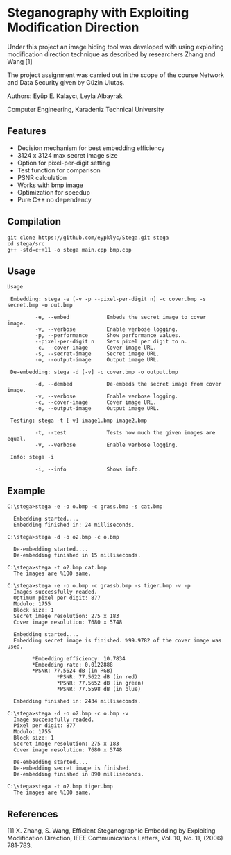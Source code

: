 # Steganography with Exploiting Modification Direction 

Under this project an image hiding tool was developed with using exploiting modification direction technique as described by researchers Zhang and Wang [1]

The project assignment was carried out in the scope of the course Network and Data Security given by Güzin Ulutaş.

Authors: Eyüp E. Kalaycı, Leyla Albayrak

Computer Engineering, Karadeniz Technical University

## Features

* Decision mechanism for best embedding efficiency
* 3124 x 3124 max secret image size
* Option for pixel-per-digit setting
* Test function for comparison
* PSNR calculation
* Works with bmp image
* Optimization for speedup
* Pure C++ no dependency


## Compilation
```
git clone https://github.com/eypklyc/Stega.git stega
cd stega/src
g++ -std=c++11 -o stega main.cpp bmp.cpp
```

## Usage
```
Usage

 Embedding: stega -e [-v -p --pixel-per-digit n] -c cover.bmp -s secret.bmp -o out.bmp

         -e, --embed            Embeds the secret image to cover image.
         -v, --verbose          Enable verbose logging.
         -p, --performance      Show performance values.
         --pixel-per-digit n    Sets pixel per digit to n.
         -c, --cover-image      Cover image URL.
         -s, --secret-image     Secret image URL.
         -o, --output-image     Output image URL.

 De-embedding: stega -d [-v] -c cover.bmp -o output.bmp

         -d, --dembed           De-embeds the secret image from cover image.
         -v, --verbose          Enable verbose logging.
         -c, --cover-image      Cover image URL.
         -o, --output-image     Output image URL.

 Testing: stega -t [-v] image1.bmp image2.bmp

         -t, --test             Tests how much the given images are equal.
         -v, --verbose          Enable verbose logging.

 Info: stega -i

         -i, --info             Shows info.
```

## Example
```
C:\stega>stega -e -o o.bmp -c grass.bmp -s cat.bmp

  Embedding started....
  Embedding finished in: 24 milliseconds.

C:\stega>stega -d -o o2.bmp -c o.bmp

  De-embedding started....
  De-embedding finished in 15 milliseconds.

C:\stega>stega -t o2.bmp cat.bmp
  The images are %100 same.

C:\stega>stega -e -o o.bmp -c grassb.bmp -s tiger.bmp -v -p
  Images successfully readed.
  Optimum pixel per digit: 877
  Modulo: 1755
  Block size: 1
  Secret image resolution: 275 x 183
  Cover image resolution: 7680 x 5748

  Embedding started....
  Embedding secret image is finished. %99.9782 of the cover image was used.

        *Embedding efficiency: 10.7834
        *Embedding rate: 0.0122888
        *PSNR: 77.5624 dB (in RGB)
                *PSNR: 77.5622 dB (in red)
                *PSNR: 77.5652 dB (in green)
                *PSNR: 77.5598 dB (in blue)

  Embedding finished in: 2434 milliseconds.

C:\stega>stega -d -o o2.bmp -c o.bmp -v
  Image successfully readed.
  Pixel per digit: 877
  Modulo: 1755
  Block size: 1
  Secret image resolution: 275 x 183
  Cover image resolution: 7680 x 5748

  De-embedding started....
  De-embedding secret image is finished.
  De-embedding finished in 890 milliseconds.

C:\stega>stega -t o2.bmp tiger.bmp
  The images are %100 same.
```

## References
  [1]   X. Zhang, S.  Wang, Efficient Steganographic Embedding by
        Exploiting  Modification  Direction,  IEEE Communications
        Letters,  Vol.  10,  No.  11,  (2006)  781-783.
        

